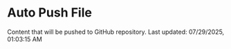 # Auto Push File

Content that will be pushed to GitHub repository.
Last updated: 07/29/2025, 01:03:15 AM
